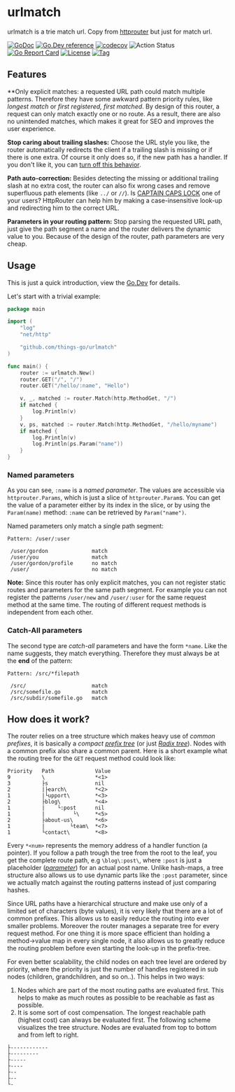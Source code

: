 # urlmatch

urlmatch is a trie match url. Copy from [httprouter](https://github.com/julienschmidt/httprouter) but just for match url.

[![GoDoc](https://godoc.org/github.com/things-go/urlmatch?status.svg)](https://godoc.org/github.com/things-go/urlmatch)
[![Go.Dev reference](https://img.shields.io/badge/go.dev-reference-blue?logo=go&logoColor=white)](https://pkg.go.dev/github.com/things-go/urlmatch?tab=doc)
[![codecov](https://codecov.io/gh/things-go/urlmatch/branch/main/graph/badge.svg)](https://codecov.io/gh/things-go/urlmatch)
![Action Status](https://github.com/things-go/urlmatch/workflows/Go/badge.svg)
[![Go Report Card](https://goreportcard.com/badge/github.com/things-go/urlmatch)](https://goreportcard.com/report/github.com/things-go/urlmatch)
[![License](https://img.shields.io/github/license/things-go/urlmatch)](https://github.com/things-go/urlmatch/raw/main/LICENSE)
[![Tag](https://img.shields.io/github/v/tag/things-go/urlmatch)](https://github.com/things-go/urlmatch/tags)

## Features

**Only explicit matches: a requested URL path could match multiple patterns. Therefore they have some awkward pattern priority rules, like *longest match* or *first registered, first matched*. By design of this router, a request can only match exactly one or no route. As a result, there are also no unintended matches, which makes it great for SEO and improves the user experience.

**Stop caring about trailing slashes:** Choose the URL style you like, the router automatically redirects the client if a trailing slash is missing or if there is one extra. Of course it only does so, if the new path has a handler. If you don't like it, you can [turn off this behavior](https://pkg.go.dev/github.com/things-go/urlmatch#Router.RedirectTrailingSlash).

**Path auto-correction:** Besides detecting the missing or additional trailing slash at no extra cost, the router can also fix wrong cases and remove superfluous path elements (like `../` or `//`). Is [CAPTAIN CAPS LOCK](http://www.urbandictionary.com/define.php?term=Captain+Caps+Lock) one of your users? HttpRouter can help him by making a case-insensitive look-up and redirecting him to the correct URL.

**Parameters in your routing pattern:** Stop parsing the requested URL path, just give the path segment a name and the router delivers the dynamic value to you. Because of the design of the router, path parameters are very cheap.


## Usage

This is just a quick introduction, view the [Go.Dev](https://pkg.go.dev/github.com/things-go/urlmatch?tab=doc) for details.

Let's start with a trivial example:

[embedmd]:# (_example/main.go go)
```go
package main

import (
	"log"
	"net/http"

	"github.com/things-go/urlmatch"
)

func main() {
	router := urlmatch.New()
	router.GET("/", "/")
	router.GET("/hello/:name", "Hello")

	v, _, matched := router.Match(http.MethodGet, "/")
	if matched {
		log.Println(v)
	}
	v, ps, matched := router.Match(http.MethodGet, "/hello/myname")
	if matched {
		log.Println(v)
		log.Println(ps.Param("name"))
	}
}
```

### Named parameters

As you can see, `:name` is a *named parameter*. The values are accessible via `httprouter.Params`, which is just a slice of `httprouter.Param`s. You can get the value of a parameter either by its index in the slice, or by using the `Param(name)` method: `:name` can be retrieved by `Param("name")`.

Named parameters only match a single path segment:

```
Pattern: /user/:user

 /user/gordon              match
 /user/you                 match
 /user/gordon/profile      no match
 /user/                    no match
```

**Note:** Since this router has only explicit matches, you can not register static routes and parameters for the same path segment. For example you can not register the patterns `/user/new` and `/user/:user` for the same request method at the same time. The routing of different request methods is independent from each other.

### Catch-All parameters

The second type are *catch-all* parameters and have the form `*name`. Like the name suggests, they match everything. Therefore they must always be at the **end** of the pattern:

```
Pattern: /src/*filepath

 /src/                     match
 /src/somefile.go          match
 /src/subdir/somefile.go   match
```

## How does it work?

The router relies on a tree structure which makes heavy use of *common prefixes*, it is basically a *compact* [*prefix tree*](https://en.wikipedia.org/wiki/Trie) (or just [*Radix tree*](https://en.wikipedia.org/wiki/Radix_tree)). Nodes with a common prefix also share a common parent. Here is a short example what the routing tree for the `GET` request method could look like:

```
Priority   Path             Value
9          \                *<1>
3          ├s               nil
2          |├earch\         *<2>
1          |└upport\        *<3>
2          ├blog\           *<4>
1          |    └:post      nil
1          |         └\     *<5>
2          ├about-us\       *<6>
1          |        └team\  *<7>
1          └contact\        *<8>
```

Every `*<num>` represents the memory address of a handler function (a pointer). If you follow a path trough the tree from the root to the leaf, you get the complete route path, e.g `\blog\:post\`, where `:post` is just a placeholder ([*parameter*](#named-parameters)) for an actual post name. Unlike hash-maps, a tree structure also allows us to use dynamic parts like the `:post` parameter, since we actually match against the routing patterns instead of just comparing hashes. 

Since URL paths have a hierarchical structure and make use only of a limited set of characters (byte values), it is very likely that there are a lot of common prefixes. This allows us to easily reduce the routing into ever smaller problems. Moreover the router manages a separate tree for every request method. For one thing it is more space efficient than holding a method->value map in every single node, it also allows us to greatly reduce the routing problem before even starting the look-up in the prefix-tree.

For even better scalability, the child nodes on each tree level are ordered by priority, where the priority is just the number of handles registered in sub nodes (children, grandchildren, and so on..). This helps in two ways:

1. Nodes which are part of the most routing paths are evaluated first. This helps to make as much routes as possible to be reachable as fast as possible.
2. It is some sort of cost compensation. The longest reachable path (highest cost) can always be evaluated first. The following scheme visualizes the tree structure. Nodes are evaluated from top to bottom and from left to right.

```
├------------
├---------
├-----
├----
├--
├--
└-
```
